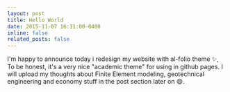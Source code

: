 ```yaml
---
layout: post
title: Hello World
date: 2015-11-07 16:11:00-0400
inline: false
related_posts: false
---
```


I'm happy to announce today i redesign my website with al-folio theme :sparkles:,
To be honest, it's a very nice "academic theme" for using in github pages.
I will upload my thoughts about Finite Element modeling, geotechnical engineering and economy stuff in the post section later on :smile:.
